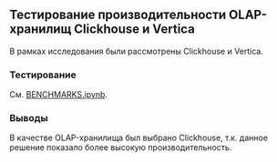 ## Тестирование производительности OLAP-хранилищ Clickhouse и Vertica

В рамках исследования были рассмотрены Clickhouse и Vertica.

### Тестирование

См. [BENCHMARKS.ipynb](BENCHMARKS.ipynb).

### Выводы

В качестве OLAP-хранилища был выбрано Clickhouse, т.к. данное решение показало более высокую производительность.
